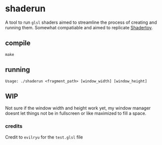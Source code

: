 # shaderun
A tool to run `glsl` shaders aimed to streamline the process of creating and
running them. Somewhat compatiable and aimed to replicate [Shadertoy](https://www.shadertoy.com/).

## compile
`make`

## running
`Usage: ./shaderun <fragment_path> [window_width] [window_height]`

## WIP
Not sure if the window width and height work yet, my window manager doesnt let
things not be in fullscreen or like maximized to fill a space.

### credits
Credit to `evilryu` for the `test.glsl` file
